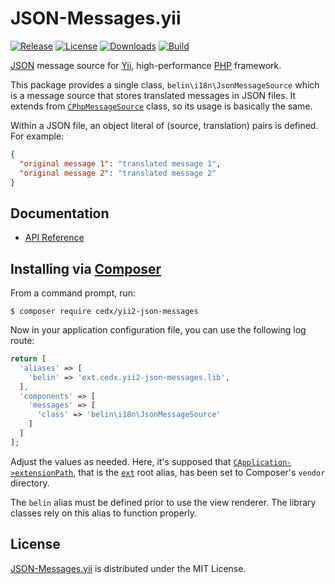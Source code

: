 # JSON-Messages.yii
[![Release](http://img.shields.io/packagist/v/cedx/yii2-json-messages.svg?style=flat)](https://packagist.org/packages/cedx/yii2-json-messages) [![License](http://img.shields.io/packagist/l/cedx/yii2-json-messages.svg?style=flat)](https://github.com/cedx/json-messages.yii/blob/master/LICENSE.txt) [![Downloads](http://img.shields.io/packagist/dt/cedx/yii2-json-messages.svg?style=flat)](https://packagist.org/packages/cedx/yii2-json-messages) [![Build](http://img.shields.io/travis/cedx/json-messages.yii.svg?style=flat)](https://travis-ci.org/cedx/json-messages.yii)

[JSON](http://json.org) message source for [Yii](http://www.yiiframework.com), high-performance [PHP](https://php.net) framework.

This package provides a single class, `belin\i18n\JsonMessageSource` which is a message source that stores translated messages in JSON files. It extends from [`CPhpMessageSource`](http://www.yiiframework.com/doc/api/1.1/CPhpMessageSource) class, so its usage is basically the same.

Within a JSON file, an object literal of (source, translation) pairs is defined. For example:

```json
{
  "original message 1": "translated message 1",
  "original message 2": "translated message 2"
}
```

## Documentation
- [API Reference](http://dev.belin.io/json-messages.yii/api)

## Installing via [Composer](https://getcomposer.org)
From a command prompt, run:

```shell
$ composer require cedx/yii2-json-messages
```

Now in your application configuration file, you can use the following log route:

```php
return [
  'aliases' => [
    'belin' => 'ext.cedx.yii2-json-messages.lib',
  ],
  'components' => [
    'messages' => [
      'class' => 'belin\i18n\JsonMessageSource'
    ]
  ]
];
```

Adjust the values as needed. Here, it's supposed that [`CApplication->extensionPath`](http://www.yiiframework.com/doc/api/1.1/CApplication#extensionPath-detail), that is the [`ext`](http://www.yiiframework.com/doc/guide/1.1/en/basics.namespace) root alias, has been set to Composer's `vendor` directory.

The `belin` alias must be defined prior to use the view renderer. The library classes rely on this alias to function properly.

## License
[JSON-Messages.yii](https://packagist.org/packages/cedx/yii2-json-messages) is distributed under the MIT License.
